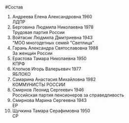 #Состав
1. Андреева Елена Александровна 1960   
    ЛДПР
2. Берговина Людмила Николаевна 1978   
    Трудовая партия России
3. Войтасик Людмила Дмитриевна 1943   
    "МОО многодетных семей "Светлица"
4. Гарань Александра Святославовна 1988   
    За женщин России
5. Ерастова Тамара Николаевна 1950   
    КПРФ
6. Клопков Игорь Валерьевич 1977   
    ЯБЛОКО
7. Самарина Анастасия Михайловна 1982   
    КОММУНИСТЫ РОССИИ
8. Смирнов Леонид Сергеевич 1946   
    Российская партия пенсионеров за справедливость
9. Смирнова Марина Сергеевна 1943   
    ЕР
10. Щучкина Тамара Серафимовна 1950   
    СР
